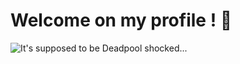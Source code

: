 # Welcome on my profile ! 👋

![It's supposed to be Deadpool shocked...](https://i.giphy.com/media/v1.Y2lkPTc5MGI3NjExOGRib3B4OTBndGkzdm45YW4xbnRlOHRkbHdoeDZrd3ZyZ2V6MzR6ZiZlcD12MV9pbnRlcm5hbF9naWZfYnlfaWQmY3Q9Zw/57ZvMMkuBIVMlU88Yh/giphy.gif)
